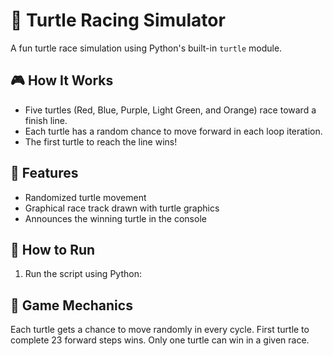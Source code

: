 # 🐢 Turtle Racing Simulator

A fun turtle race simulation using Python's built-in `turtle` module.

## 🎮 How It Works

- Five turtles (Red, Blue, Purple, Light Green, and Orange) race toward a finish line.
- Each turtle has a random chance to move forward in each loop iteration.
- The first turtle to reach the line wins!

## 📌 Features

- Randomized turtle movement
- Graphical race track drawn with turtle graphics
- Announces the winning turtle in the console

## 🚀 How to Run

1. Run the script using Python:
   
## 🧠 Game Mechanics

Each turtle gets a chance to move randomly in every cycle.
First turtle to complete 23 forward steps wins.
Only one turtle can win in a given race.